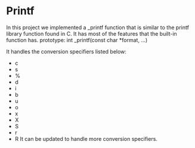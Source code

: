 # Printf

  In this project we implemented a _printf function that is similar to the printf library function found in C. It has most of the features that the built-in function has.
  prototype: int _printf(const char *format, ...)
  
  It handles the conversion specifiers listed below:
  - c
  - s
  - %
  - d
  - i
  - b
  - u
  - o
  - x
  - X
  - S
  - r
  - R
It can be updated to handle more conversion specifiers.

